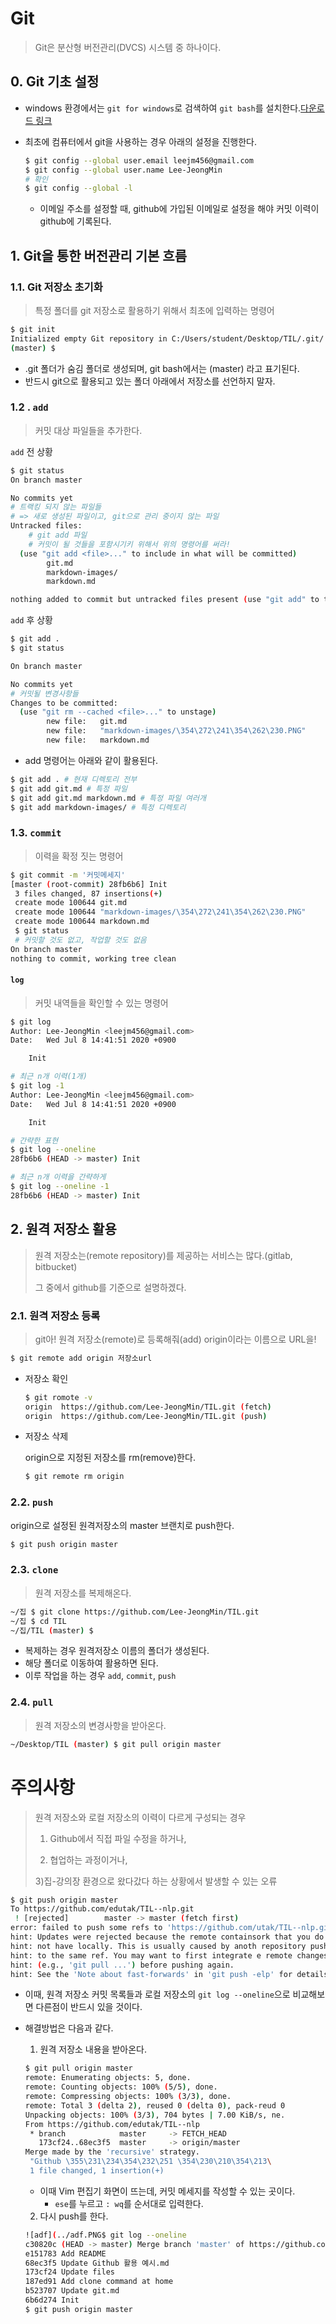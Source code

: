 # Git

> Git은 분산형 버전관리(DVCS) 시스템 중 하나이다.

## 0. Git 기초 설정

* windows 환경에서는 `git for windows`로 검색하여 `git bash`를 설치한다.[다운로드 링크](https://gitforwindows.org/)

* 최초에 컴퓨터에서 git을 사용하는 경우 아래의 설정을 진행한다.

  ```bash
  $ git config --global user.email leejm456@gmail.com
  $ git config --global user.name Lee-JeongMin
  # 확인
  $ git config --global -l
  ```

  * 이메일 주소를 설정할 때, github에 가입된 이메일로 설정을 해야 커밋 이력이 github에 기록된다.

## 1. Git을 통한 버전관리 기본 흐름

### 1.1. Git 저장소 초기화

> 특정 폴더를 git 저장소로 활용하기 위해서 최초에 입력하는 명령어

```bash
$ git init
Initialized empty Git repository in C:/Users/student/Desktop/TIL/.git/
(master) $
```

* .git 폴더가 숨김 폴더로 생성되며, git bash에서는 (master) 라고 표기된다.
* 반드시 git으로 활용되고 있는 폴더 아래에서 저장소를 선언하지 말자.

### 1.2 . `add`

> 커밋 대상 파일들을 추가한다.

`add` 전 상황

``` bash
$ git status
On branch master

No commits yet
# 트랙킹 되지 않는 파일들
# => 새로 생성된 파일이고, git으로 관리 중이지 않는 파일
Untracked files:
	# git add 파일
	# 커밋이 될 것들을 포함시기키 위해서 위의 명령어를 써라!
  (use "git add <file>..." to include in what will be committed)
        git.md
        markdown-images/
        markdown.md

nothing added to commit but untracked files present (use "git add" to track)
```

`add` 후 상황

```bash
$ git add .
$ git status
```

```bash
On branch master

No commits yet
# 커밋될 변경사항들
Changes to be committed:
  (use "git rm --cached <file>..." to unstage)
        new file:   git.md
        new file:   "markdown-images/\354\272\241\354\262\230.PNG"
        new file:   markdown.md
```

* add 명령어는 아래와 같이 활용된다.

```bash
$ git add . # 현재 디렉토리 전부
$ git add git.md # 특정 파일
$ git add git.md markdown.md # 특정 파일 여러개
$ git add markdown-images/ # 특정 디렉토리
```

### 1.3. `commit`

> 이력을 확정 짓는 명령어

```bash
$ git commit -m '커밋메세지'
[master (root-commit) 28fb6b6] Init
 3 files changed, 87 insertions(+)
 create mode 100644 git.md
 create mode 100644 "markdown-images/\354\272\241\354\262\230.PNG"
 create mode 100644 markdown.md
 $ git status
 # 커밋할 것도 없고, 작업할 것도 없음
On branch master
nothing to commit, working tree clean
```

#### `log`

> 커밋 내역들을 확인할 수 있는 명령어

```bash
$ git log
Author: Lee-JeongMin <leejm456@gmail.com>
Date:   Wed Jul 8 14:41:51 2020 +0900

    Init

# 최근 n개 이력(1개)
$ git log -1
Author: Lee-JeongMin <leejm456@gmail.com>
Date:   Wed Jul 8 14:41:51 2020 +0900

    Init

# 간략한 표현
$ git log --oneline
28fb6b6 (HEAD -> master) Init

# 최근 n개 이력을 간략하게
$ git log --oneline -1
28fb6b6 (HEAD -> master) Init

```

## 2. 원격 저장소 활용

> 원격 저장소는(remote repository)를 제공하는 서비스는 많다.(gitlab, bitbucket)
>
> 그 중에서 github를 기준으로 설명하겠다.

### 2.1. 원격 저장소 등록

> git아! 원격 저장소(remote)로 등록해줘(add) origin이라는 이름으로 URL을!

```bash
$ git remote add origin 저장소url
```

* 저장소 확인

  ```bash
  $ git romote -v
  origin  https://github.com/Lee-JeongMin/TIL.git (fetch)
  origin  https://github.com/Lee-JeongMin/TIL.git (push)
  ```

* 저장소 삭제

  origin으로 지정된 저장소를 rm(remove)한다.

  ``` bash
  $ git remote rm origin
  ```

### 2.2. `push`

origin으로 설정된 원격저장소의 master 브랜치로 push한다.

```bash
$ git push origin master
```

### 2.3. `clone`

> 원격 저장소를 복제해온다.

```bash
~/집 $ git clone https://github.com/Lee-JeongMin/TIL.git
~/집 $ cd TIL
~/집/TIL (master) $
```

* 복제하는 경우 원격저장소 이름의 폴더가 생성된다.
* 해당 폴더로 이동하여 활용하면 된다.
* 이루 작업을 하는 경우 `add`, `commit`, `push`

### 2.4. `pull`

> 원격 저장소의 변경사항을 받아온다.

```bash
~/Desktop/TIL (master) $ git pull origin master
```



# 주의사항

> 원격 저장소와 로컬 저장소의 이력이 다르게 구성되는 경우
>
> 1) Github에서 직접 파일 수정을 하거나, 
>
> 2) 협업하는 과정이거나, 
>
> 3)집-강의장 환경으로 왔다갔다 하는 상황에서 발생할 수 있는 오류

```bash
$ git push origin master
To https://github.com/edutak/TIL--nlp.git
 ! [rejected]        master -> master (fetch first)
error: failed to push some refs to 'https://github.com/utak/TIL--nlp.git'
hint: Updates were rejected because the remote containsork that you do
hint: not have locally. This is usually caused by anoth repository pushing
hint: to the same ref. You may want to first integrate e remote changes
hint: (e.g., 'git pull ...') before pushing again.
hint: See the 'Note about fast-forwards' in 'git push -elp' for details.
```

* 이때, 원격 저장소 커밋 목록들과 로컬 저장소의 `git log --oneline`으로 비교해보면 다른점이 반드시 있을 것이다.

* 해결방법은 다음과 같다.

  1) 원격 저장소 내용을 받아온다.

  ```bash
  $ git pull origin master
  remote: Enumerating objects: 5, done.
  remote: Counting objects: 100% (5/5), done.
  remote: Compressing objects: 100% (3/3), done.
  remote: Total 3 (delta 2), reused 0 (delta 0), pack-reud 0
  Unpacking objects: 100% (3/3), 704 bytes | 7.00 KiB/s, ne.
  From https://github.com/edutak/TIL--nlp
   * branch            master     -> FETCH_HEAD
     173cf24..68ec3f5  master     -> origin/master
  Merge made by the 'recursive' strategy.
   "Github \355\231\234\354\232\251 \354\230\210\354\213\
   1 file changed, 1 insertion(+)
  ```

  * 이때 Vim 편집기 화면이 뜨는데, 커밋 메세지를 작성할 수 있는 곳이다.
    * `ese`를 누르고 `: wq`를 순서대로 입력한다.

  

  2) 다시 push를 한다.

  ```bash
  ![adf](../adf.PNG$ git log --oneline
  c30820c (HEAD -> master) Merge branch 'master' of https://github.com/edutak/TIL--nlp
  e151783 Add README
  68ec3f5 Update Github 활용 예시.md
  173cf24 Update files
  187ed91 Add clone command at home
  b523707 Update git.md
  6b6d274 Init
  $ git push origin master
  ```

  

  

